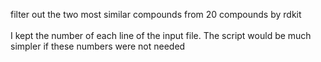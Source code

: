 filter out the two most similar compounds from 20 compounds by rdkit<br><br>
I kept the number of each line of the input file. The script would be much simpler if these numbers were not needed
